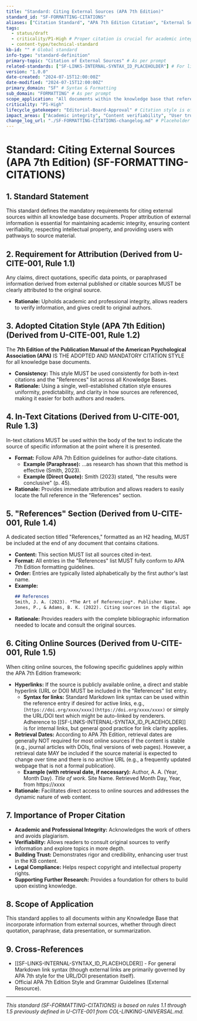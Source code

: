 ```yaml
---
title: "Standard: Citing External Sources (APA 7th Edition)"
standard_id: "SF-FORMATTING-CITATIONS"
aliases: ["Citation Standard", "APA 7th Edition Citation", "External Source Citation"]
tags:
  - status/draft
  - criticality/P1-High # Proper citation is crucial for academic integrity and verifiability
  - content-type/technical-standard
kb-id: "" # Global standard
info-type: "standard-definition"
primary-topic: "Citation of External Sources" # As per prompt
related-standards: ["SF-LINKS-INTERNAL-SYNTAX_ID_PLACEHOLDER"] # For linking syntax in references (though these are external)
version: "1.0.0"
date-created: "2024-07-15T12:00:00Z"
date-modified: "2024-07-15T12:00:00Z"
primary_domain: "SF" # Syntax & Formatting
sub_domain: "FORMATTING" # As per prompt
scope_application: "All documents within the knowledge base that reference, quote, or derive information from external published or citable sources."
criticality: "P1-High"
lifecycle_gatekeeper: "Editorial-Board-Approval" # Citation style is often an editorial decision
impact_areas: ["Academic integrity", "Content verifiability", "User trust", "Legal compliance (copyright)", "Consistency in referencing"]
change_log_url: "./SF-FORMATTING-CITATIONS-changelog.md" # Placeholder
---
```


# Standard: Citing External Sources (APA 7th Edition) (SF-FORMATTING-CITATIONS)

## 1. Standard Statement

This standard defines the mandatory requirements for citing external sources within all knowledge base documents. Proper attribution of external information is essential for maintaining academic integrity, ensuring content verifiability, respecting intellectual property, and providing users with pathways to source material.

## 2. Requirement for Attribution (Derived from U-CITE-001, Rule 1.1)

Any claims, direct quotations, specific data points, or paraphrased information derived from external published or citable sources MUST be clearly attributed to the original source.
*   **Rationale:** Upholds academic and professional integrity, allows readers to verify information, and gives credit to original authors.

## 3. Adopted Citation Style (APA 7th Edition) (Derived from U-CITE-001, Rule 1.2)

The **7th Edition of the Publication Manual of the American Psychological Association (APA)** IS THE ADOPTED AND MANDATORY CITATION STYLE for all knowledge base documents.
*   **Consistency:** This style MUST be used consistently for both in-text citations and the "References" list across all Knowledge Bases.
*   **Rationale:** Using a single, well-established citation style ensures uniformity, predictability, and clarity in how sources are referenced, making it easier for both authors and readers.

## 4. In-Text Citations (Derived from U-CITE-001, Rule 1.3)

In-text citations MUST be used within the body of the text to indicate the source of specific information at the point where it is presented.
*   **Format:** Follow APA 7th Edition guidelines for author-date citations.
    *   **Example (Paraphrase):** ...as research has shown that this method is effective (Smith, 2023).
    *   **Example (Direct Quote):** Smith (2023) stated, "the results were conclusive" (p. 45).
*   **Rationale:** Provides immediate attribution and allows readers to easily locate the full reference in the "References" section.

## 5. "References" Section (Derived from U-CITE-001, Rule 1.4)

A dedicated section titled "References," formatted as an H2 heading, MUST be included at the end of any document that contains citations.
*   **Content:** This section MUST list all sources cited in-text.
*   **Format:** All entries in the "References" list MUST fully conform to APA 7th Edition formatting guidelines.
*   **Order:** Entries are typically listed alphabetically by the first author's last name.
*   **Example:**
    ```markdown
    ## References
    Smith, J. A. (2023). *The Art of Referencing*. Publisher Name.
    Jones, P., & Adams, B. K. (2022). Citing sources in the digital age. *Journal of Scholarly Communication*, *15*(2), 112-130. https://doi.org/xxxx/xxxx
    ```
*   **Rationale:** Provides readers with the complete bibliographic information needed to locate and consult the original sources.

## 6. Citing Online Sources (Derived from U-CITE-001, Rule 1.5)

When citing online sources, the following specific guidelines apply within the APA 7th Edition framework:
*   **Hyperlinks:** If the source is publicly available online, a direct and stable hyperlink (URL or DOI) MUST be included in the "References" list entry.
    *   **Syntax for links:** Standard Markdown link syntax can be used within the reference entry if desired for active links, e.g., `[https://doi.org/xxxx/xxxx](https://doi.org/xxxx/xxxx)` or simply the URL/DOI text which might be auto-linked by renderers. Adherence to [[SF-LINKS-INTERNAL-SYNTAX_ID_PLACEHOLDER]] is for internal links, but general good practice for link clarity applies.
*   **Retrieval Dates:** According to APA 7th Edition, retrieval dates are generally NOT required for most online sources if the content is stable (e.g., journal articles with DOIs, final versions of web pages). However, a retrieval date MAY be included if the source material is expected to change over time and there is no archive URL (e.g., a frequently updated webpage that is not a formal publication).
    *   **Example (with retrieval date, if necessary):** Author, A. A. (Year, Month Day). *Title of work*. Site Name. Retrieved Month Day, Year, from https://xxxx
*   **Rationale:** Facilitates direct access to online sources and addresses the dynamic nature of web content.

## 7. Importance of Proper Citation

*   **Academic and Professional Integrity:** Acknowledges the work of others and avoids plagiarism.
*   **Verifiability:** Allows readers to consult original sources to verify information and explore topics in more depth.
*   **Building Trust:** Demonstrates rigor and credibility, enhancing user trust in the KB content.
*   **Legal Compliance:** Helps respect copyright and intellectual property rights.
*   **Supporting Further Research:** Provides a foundation for others to build upon existing knowledge.

## 8. Scope of Application

This standard applies to all documents within any Knowledge Base that incorporate information from external sources, whether through direct quotation, paraphrase, data presentation, or summarization.

## 9. Cross-References
- [[SF-LINKS-INTERNAL-SYNTAX_ID_PLACEHOLDER]] - For general Markdown link syntax (though external links are primarily governed by APA 7th style for the URL/DOI presentation itself).
- Official APA 7th Edition Style and Grammar Guidelines (External Resource).

---
*This standard (SF-FORMATTING-CITATIONS) is based on rules 1.1 through 1.5 previously defined in U-CITE-001 from COL-LINKING-UNIVERSAL.md.*
```
